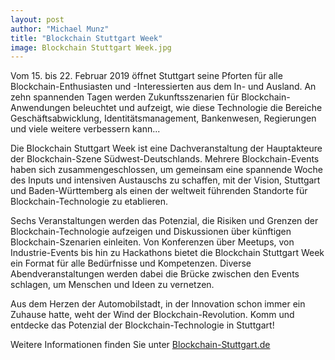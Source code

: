 ```yaml
---
layout: post
author: "Michael Munz"
title: "Blockchain Stuttgart Week"
image: Blockchain Stuttgart Week.jpg
---
```


Vom 15. bis 22. Februar 2019 öffnet Stuttgart seine Pforten für alle Blockchain-Enthusiasten und -Interessierten aus dem In- und Ausland. An zehn spannenden Tagen werden Zukunftsszenarien für Blockchain-Anwendungen beleuchtet und aufzeigt, wie diese Technologie die Bereiche Geschäftsabwicklung, Identitätsmanagement, Bankenwesen, Regierungen und viele weitere verbessern kann...

Die Blockchain Stuttgart Week ist eine Dachveranstaltung der Hauptakteure der Blockchain-Szene Südwest-Deutschlands. Mehrere Blockchain-Events haben sich zusammengeschlossen, um gemeinsam eine spannende Woche des Inputs und intensiven Austauschs zu schaffen, mit der Vision, Stuttgart und Baden-Württemberg als einen der weltweit führenden Standorte für Blockchain-Technologie zu etablieren.

Sechs Veranstaltungen werden das Potenzial, die Risiken und Grenzen der Blockchain-Technologie aufzeigen und Diskussionen über künftigen Blockchain-Szenarien einleiten. Von Konferenzen über Meetups, von Industrie-Events bis hin zu Hackathons bietet die Blockchain Stuttgart Week ein Format für alle Bedürfnisse und Kompetenzen. Diverse Abendveranstaltungen werden dabei die Brücke zwischen den Events schlagen, um Menschen und Ideen zu vernetzen.

Aus dem Herzen der Automobilstadt, in der Innovation schon immer ein Zuhause hatte, weht der Wind der Blockchain-Revolution. Komm und entdecke das Potenzial der Blockchain-Technologie in Stuttgart!

Weitere Informationen finden Sie unter [Blockchain-Stuttgart.de](https://blockchain-stuttgart.de/events/)
